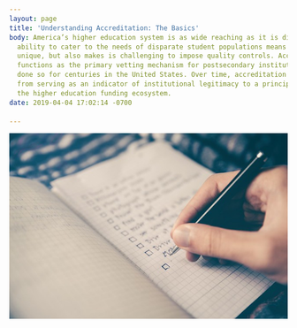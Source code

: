 ```yaml
---
layout: page
title: 'Understanding Accreditation: The Basics'
body: America’s higher education system is as wide reaching as it is diverse. Its
  ability to cater to the needs of disparate student populations means it characteristically
  unique, but also makes is challenging to impose quality controls. Accreditation
  functions as the primary vetting mechanism for postsecondary institutions, and has
  done so for centuries in the United States. Over time, accreditation has shifted
  from serving as an indicator of institutional legitimacy to a principle component
  the higher education funding ecosystem.
date: 2019-04-04 17:02:14 -0700

---
```

![](/uploads/Checklist.jpg)